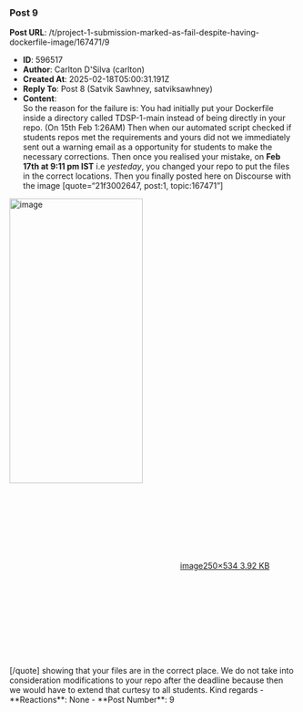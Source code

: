 ### Post 9
**Post URL**: /t/project-1-submission-marked-as-fail-despite-having-dockerfile-image/167471/9
- **ID**: 596517
- **Author**: Carlton D'Silva (carlton)
- **Created At**: 2025-02-18T05:00:31.191Z
- **Reply To**: Post 8 (Satvik  Sawhney, satviksawhney)
- **Content**:  
  So the reason for the failure is:
You had initially put your Dockerfile inside a directory called TDSP-1-main instead of being directly in your repo. (On 15th Feb 1:26AM)
Then when our automated script checked if students repos met the requirements and yours did not we immediately sent out a warning email as a opportunity for students to make the necessary corrections.
Then once you realised your mistake, on <strong>Feb 17th at 9:11 pm IST</strong> i.e <em>yesteday</em>, you changed your repo to put the files in the correct locations.
Then you finally posted here on Discourse with the image [quote=“21f3002647, post:1, topic:167471”]<br>
<div class="lightbox-wrapper"><a class="lightbox" href="https://europe1.discourse-cdn.com/flex013/uploads/iitm/original/3X/6/a/6a4a28aa638840e8d2e4dbf246ca235fd41e5ccb.png" data-download-href="/uploads/short-url/fahuMqTlIDS9GwNGNM399QrBKhJ.png?dl=1" title="image"><img src="https://europe1.discourse-cdn.com/flex013/uploads/iitm/original/3X/6/a/6a4a28aa638840e8d2e4dbf246ca235fd41e5ccb.png" alt="image" data-base62-sha1="fahuMqTlIDS9GwNGNM399QrBKhJ" width="234" height="500" data-dominant-color="161A21"><div class="meta"><svg class="fa d-icon d-icon-far-image svg-icon" aria-hidden="true"><use href="#far-image"></use></svg><span class="filename">image</span><span class="informations">250×534 3.92 KB</span><svg class="fa d-icon d-icon-discourse-expand svg-icon" aria-hidden="true"><use href="#discourse-expand"></use></svg></div></a></div><br>
[/quote]
showing that your files are in the correct place.
We do not take into consideration modifications to your repo after the deadline because then we would have to extend that curtesy to all students.
Kind regards
- **Reactions**: None
- **Post Number**: 9

